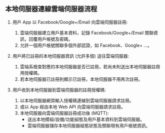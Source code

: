 ## 本地伺服器連線雲端伺服器流程

1. 用戶 App 以 Facebook/Google+/Email 向雲端伺服器註冊:
    1. 雲端伺服器建立用戶基本資料，記錄 Facebook/Google+/Email 關聯資訊，回覆用戶帳號及密碼。
    1. 允許一個用戶帳號關聯多個外部認證，如 Facebook、Google+ ...。

1. 用戶將已註冊的本地伺服器資訊 (允許多個) 送往雲端伺服器:
    1. 雲端系檢查對應的本地伺服器是否已註冊，若尚未則送出本地伺服器註冊用授權碼。
    1. 若本地伺服器已註冊則顯示已註冊，本地伺服器不用再次註冊。

1. 用戶收到本地伺服器到雲端伺服器的註冊授權碼:
    1. 以本地伺服器網頁輸入授權碼連線到雲端伺服器請求註冊。
    1. 或以 App 經由本地 Web API 向雲端伺服器請求註冊。
    1. 本地伺服器向雲端伺服器註冊成功後 (MQTT):
        * 送出本地模組/設備/功能組態及用戶基本資料到雲端伺服器。
        * 雲端伺服器儲存本地伺服器組態狀態及關聯現有用戶帳號資訊。

